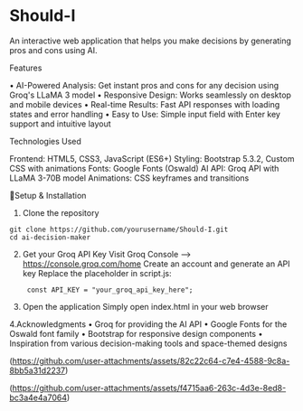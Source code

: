 # Should-I
An interactive web application that helps you make decisions by generating pros and cons using AI.

Features

• AI-Powered Analysis: Get instant pros and cons for any decision using Groq's LLaMA 3 model
• Responsive Design: Works seamlessly on desktop and mobile devices
• Real-time Results: Fast API responses with loading states and error handling
• Easy to Use: Simple input field with Enter key support and intuitive layout

Technologies Used

Frontend: HTML5, CSS3, JavaScript (ES6+)
Styling: Bootstrap 5.3.2, Custom CSS with animations
Fonts: Google Fonts (Oswald)
AI API: Groq API with LLaMA 3-70B model
Animations: CSS keyframes and transitions

🔧Setup & Installation

1. Clone the repository
  ```
  git clone https://github.com/yourusername/Should-I.git
  cd ai-decision-maker
  ```
2. Get your Groq API Key
    Visit Groq Console --> https://console.groq.com/home
    Create an account and generate an API key
    Replace the placeholder in script.js:
   ```
    const API_KEY = "your_groq_api_key_here";
   ```
3. Open the application
  Simply open index.html in your web browser

4.Acknowledgments
• Groq for providing the AI API
• Google Fonts for the Oswald font family
• Bootstrap for responsive design components
• Inspiration from various decision-making tools and space-themed designs

(https://github.com/user-attachments/assets/82c22c64-c7e4-4588-9c8a-8bb5a31d2237)



(https://github.com/user-attachments/assets/f4715aa6-263c-4d3e-8ed8-bc3a4e4a7064)



